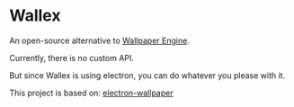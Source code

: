 # Wallex

An open-source alternative to [Wallpaper Engine](https://www.wallpaperengine.io/en).

Currently, there is no custom API.

But since Wallex is using electron, you can do whatever you please with it.

This project is based on: [electron-wallpaper](https://github.com/cjsewell/electron-wallpaper)